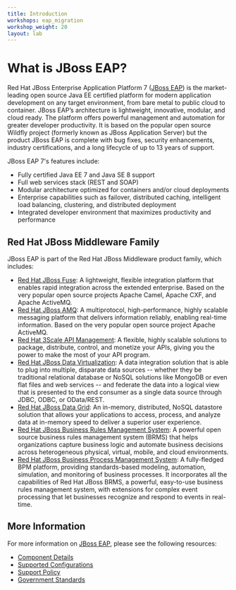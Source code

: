 ```yaml
---
title: Introduction
workshops: eap_migration
workshop_weight: 20
layout: lab
---
```


# What is JBoss EAP?

Red Hat JBoss Enterprise Application Platform 7 ([JBoss EAP][eap]) is the market-leading open source Java EE certified platform for modern application development on any target environment, from bare metal to public cloud to container. JBoss EAP’s architecture is lightweight, innovative, modular, and cloud ready. The platform offers powerful management and automation for greater developer productivity. It is based on the popular open source Wildfly project (formerly known as
JBoss Application Server) but the product JBoss EAP is complete with bug fixes, security enhancements, industry certifications, and a long lifecycle of up to 13 years of support.

JBoss EAP 7's features include:
* Fully certified Java EE 7 and Java SE 8 support
* Full web services stack (REST and SOAP)
* Modular architecture optimized for containers and/or cloud deployments
* Enterprise capabilities such as failover, distributed caching, intelligent load balancing, clustering, and distributed deployment
* Integrated developer environment that maximizes productivity and performance

## Red Hat JBoss Middleware Family

JBoss EAP is part of the Red Hat JBoss Middleware product family, which includes:
* [Red Hat JBoss Fuse][fuse]: A lightweight, flexible integration platform that enables rapid integration across the extended enterprise. Based on the very popular open source projects Apache Camel, Apache CXF, and Apache ActiveMQ.
* [Red Hat JBoss AMQ][amq]: A multiprotocol, high-performance, highly scalable messaging platform that delivers information reliably, enabling real-time information. Based on the very popular open source project Apache ActiveMQ.
* [Red Hat 3Scale API Management][3scale]: A flexible, highly scalable solutions to package, distribute, control, and monetize your APIs, giving you the power to make the most of your API program.
* [Red Hat JBoss Data Virtualization][datavirt]: A data integration solution that is able to plug into multiple, disparate data sources -- whether they be traditional relational database or NoSQL solutions like MongoDB or even flat files and web services -- and federate the data into a logical view that is presented to the end consumer as a single data source through JDBC, ODBC, or OData/REST.
* [Red Hat JBoss Data Grid][jdg]: An in-memory, distributed, NoSQL datastore solution that allows your applications to access, process, and analyze data at in-memory speed to deliver a superior user experience.
* [Red Hat JBoss Business Rules Management System][brms]: A powerful open source business rules management system (BRMS) that helps organizations capture business logic and automate business decisions across heterogeneous physical, virtual, mobile, and cloud environments. 
* [Red Hat JBoss Business Process Management System][bpms]: A fully-fledged BPM platform, providing standards-based modeling, automation, simulation, and monitoring of business processes. It incorporates all the capabilities of Red Hat JBoss BRMS, a powerful, easy-to-use business rules management system, with extensions for complex event processing that let businesses recognize and respond to events in real-time.

## More Information

For more information on [JBoss EAP][eap], please see the following resources:
* [Component Details][components]
* [Supported Configurations][configs]
* [Support Policy][support]
* [Government Standards][standards]

[eap]: https://www.redhat.com/en/technologies/jboss-middleware/application-platform
[jdg]: https://www.redhat.com/en/technologies/jboss-middleware/data-grid
[fuse]: https://www.redhat.com/en/technologies/jboss-middleware/fuse
[amq]: https://www.redhat.com/en/technologies/jboss-middleware/amq
[datavirt]: https://www.redhat.com/en/technologies/jboss-middleware/data-virtualization
[3scale]: https://www.3scale.net/
[brms]: https://www.redhat.com/en/technologies/jboss-middleware/business-rules
[bpms]: https://www.redhat.com/en/technologies/jboss-middleware/bpm
[components]: https://access.redhat.com/articles/112673
[configs]: https://access.redhat.com/articles/2026253
[support]: https://access.redhat.com/support/policy/updates/jboss_notes
[standards]: https://access.redhat.com/articles/2918071
